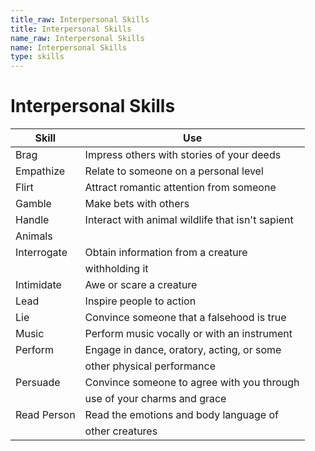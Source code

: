 ```yaml
---
title_raw: Interpersonal Skills
title: Interpersonal Skills
name_raw: Interpersonal Skills
name: Interpersonal Skills
type: skills
---
```


# Interpersonal Skills

| Skill       | Use                                              |
| ----------- | ------------------------------------------------ |
| Brag        | Impress others with stories of your deeds        |
| Empathize   | Relate to someone on a personal level            |
| Flirt       | Attract romantic attention from someone          |
| Gamble      | Make bets with others                            |
| Handle      | Interact with animal wildlife that isn't sapient |
| Animals     |                                                  |
| Interrogate | Obtain information from a creature               |
|             | withholding it                                   |
| Intimidate  | Awe or scare a creature                          |
| Lead        | Inspire people to action                         |
| Lie         | Convince someone that a falsehood is true        |
| Music       | Perform music vocally or with an instrument      |
| Perform     | Engage in dance, oratory, acting, or some        |
|             | other physical performance                       |
| Persuade    | Convince someone to agree with you through       |
|             | use of your charms and grace                     |
| Read Person | Read the emotions and body language of           |
|             | other creatures                                  |

